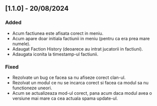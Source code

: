 ## [1.1.0] - 20/08/2024

### Added
- Acum factiunea este afisata corect in meniu.
- Acum apare doar initiala factiunii in meniu (pentru ca era prea mare numele).
- Adaugat Faction History (deoarece au intrat jucatorii in factiuni).
- Adaugata iconita la timestamp-ul factiunii.

### Fixed
- Rezolvate un bug ce facea sa nu afiseze corect clan-ul.
- Rezolvat un modul ce nu se incarca corect si facea ca modul sa nu functioneze uneori.
- Acum se actualizeaza mod-ul corect, pana acum daca modul avea o versiune mai mare ca cea actuala spama update-ul.